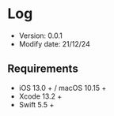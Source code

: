 # Log
- Version: 0.0.1  
- Modify date: 21/12/24  

## Requirements
- iOS 13.0 + / macOS 10.15 +
- Xcode 13.2 +
- Swift 5.5 +

